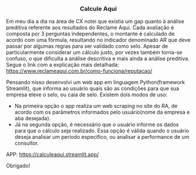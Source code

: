 <h3 align="center">Calcule Aqui</h3>

Em meu dia a dia na área de CX notei que existia um gap quanto à análise preditiva referente aos resultados do Reclame Aqui.
Cada avaliação é composta por 3 perguntas independentes, o montante é calculado de acordo com uma fórmula, resultando no indicador denominado AR que deve passar por algumas regras para ser validado como selo.
Apesar de particularmente considerar um cálculo justo, por vezes também torna-se confuso, o que dificulta a análise descritiva e mais ainda a análise preditiva.
Segue o link com a explicação mais detalhada: https://www.reclameaqui.com.br/como-funciona/reputacao/

Pensando nisso desenvolvi um web app em linguagem Python(framework Streamlit), que informa ao usuário quais são as condições para que sua empresa eleve o selo, ou caia de selo.
Existem dois modos de uso:
- Na primeira opção o app realiza um web scraping no site do RA, de acordo com os parâmetros informados pelo usuário(nome da empresa e aba desejada).
- Já na segunda opção, é necessário que o usuário informe os dados para que o cálculo seja realizado. Essa opção é válida quando o usuário deseja analisar um período específico, ou analisar a performance de um consultor.

APP:
https://calculeaqui.streamlit.app/

Obrigado!
